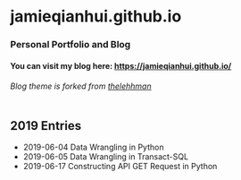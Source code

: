 # jamieqianhui.github.io
### Personal Portfolio and Blog


#### You can visit my blog here: https://jamieqianhui.github.io/
###### Blog theme is forked from [thelehhman][thelehhman]<br><br>


## 2019 Entries
+ 2019-06-04 Data Wrangling in Python
+ 2019-06-05 Data Wrangling in Transact-SQL
+ 2019-06-17 Constructing API GET Request in Python


[thelehhman]: https://github.com/thelehhman/plainwhite-jekyll 
